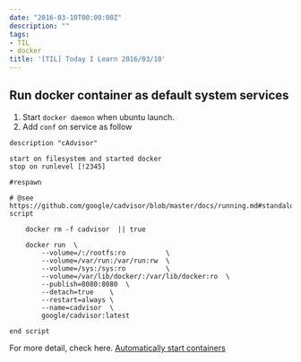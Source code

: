```yaml
---
date: "2016-03-10T00:00:00Z"
description: ""
tags:
- TIL
- docker
title: '[TIL] Today I Learn 2016/03/10'
---
```



## Run docker container as default system services

1. Start `docker daemon` when ubuntu launch.
2. Add `conf` on service as follow

```
description "cAdvisor"

start on filesystem and started docker
stop on runlevel [!2345]

#respawn

# @see https://github.com/google/cadvisor/blob/master/docs/running.md#standalone
script

    docker rm -f cadvisor  || true

    docker run  \
        --volume=/:/rootfs:ro          \
        --volume=/var/run:/var/run:rw  \
        --volume=/sys:/sys:ro          \
        --volume=/var/lib/docker/:/var/lib/docker:ro  \
        --publish=8080:8080  \
        --detach=true    \
        --restart=always \
        --name=cadvisor  \
        google/cadvisor:latest

end script

```

For more detail, check here. [Automatically start containers](https://docs.docker.com/engine/admin/host_integration/)